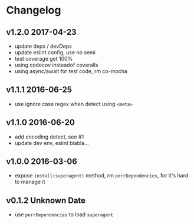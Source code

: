 # Changelog

## v1.2.0 2017-04-23
- update deps / devDeps
- update eslint config, use no semi
- test coverage get 100%
- using codecov insteadof coveralls
- using async/await for test code, rm co-mocha

## v1.1.1 2016-06-25
- use ignore case regex when detect using `<meta>`

## v1.1.0 2016-06-20
- add encoding detect, see #1
- update dev env, eslint blabla...

## v1.0.0 2016-03-06
- expose `install(superagent)` method, rm `perrDependencies`, for it's hard to manage it

## v0.1.2 Unknown Date
- use `perrDependencies` to load `superagent`